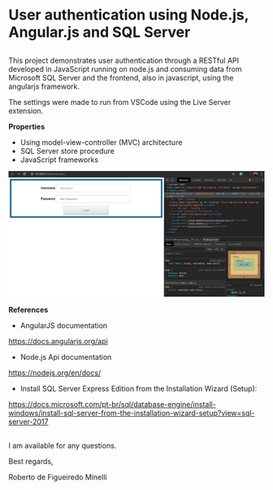 # User authentication using Node.js, Angular.js and SQL Server

##
This project demonstrates user authentication through a RESTful API developed in JavaScript running on node.js and consuming data from Microsoft SQL Server and the frontend, also in javascript, using the angularjs framework.

The settings were made to run from VSCode using the Live Server extension.

__Properties__
* Using model-view-controller (MVC) architecture
* SQL Server store procedure
* JavaScript frameworks

![](preview.gif)

__References__

* AngularJS documentation

https://docs.angularjs.org/api

* Node.js Api documentation 

https://nodejs.org/en/docs/

* Install SQL Server Express Edition from the Installation Wizard (Setup):

https://docs.microsoft.com/pt-br/sql/database-engine/install-windows/install-sql-server-from-the-installation-wizard-setup?view=sql-server-2017


##
 I am available for any questions.

 Best regards, 

 Roberto de Figueiredo Minelli
